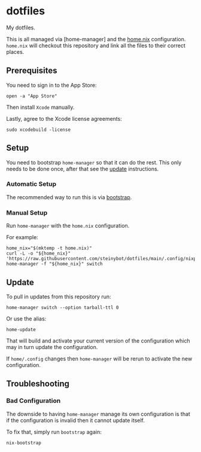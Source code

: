 # dotfiles

My dotfiles.

This is all managed via [home-manager] and the [home.nix] configuration. `home.nix` will checkout this repository and link all the files to their correct places.

## Prerequisites

You need to sign in to the App Store:

```shell
open -a "App Store"
```

Then install `Xcode` manually.

Lastly, agree to the Xcode license agreements:

```shell
sudo xcodebuild -license
```

## Setup

You need to bootstrap `home-manager` so that it can do the rest. This only needs to be done once, after that see the [update](#update) instructions.

### Automatic Setup

The recommended way to run this is via [bootstrap].

### Manual Setup

Run `home-manager` with the `home.nix` configuration.

For example:

```shell
home_nix="$(mktemp -t home.nix)"
curl -L -o "${home_nix}" 'https://raw.githubusercontent.com/steinybot/dotfiles/main/.config/nixpkgs/home.nix'
home-manager -f "${home_nix}" switch
```

## Update

To pull in updates from this repository run:

```shell
home-manager switch --option tarball-ttl 0
```

Or use the alias:

```shell
home-update
```

That will build and activate your current version of the configuration which may in turn update the configuration.

If `home/.config` changes then `home-manager` will be rerun to activate the new configuration.

## Troubleshooting

### Bad Configuration

The downside to having `home-manager` manage its own configuration is that if the configuration is invalid then it
cannot update itself.

To fix that, simply run `bootstrap` again:

```shell
nix-bootstrap
```

[bootstrap]: https://github.com/steinybot/bootstrap
[home.nix]: home/.config/nixpkgs/home.nix
[home manager]: https://github.com/nix-community/home-manager

